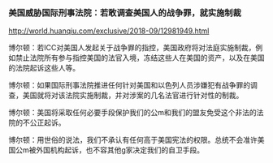 ### 美国威胁国际刑事法院：若敢调查美国人的战争罪，就实施制裁
http://world.huanqiu.com/exclusive/2018-09/12981949.html

博尔顿：若ICC对美国人发起关于战争罪的指控，美国政府将对法庭实施制裁，例如禁止法院所有参与指控美国的法官入境，冻结这些人在美国的资产，以及在美国的法院起诉这些人等。

博尔顿：如果国际刑事法院推进任何针对美国和以色列人员涉嫌犯有战争罪的调查，美国就将对该法院实施制裁，并对涉案的几名法官进行针对性的制裁。

博尔顿：美国将采取任何必要手段保护我们的公m和我们的盟友免受这个非法的法院的不公正起诉。

博尔顿：用世俗的说法，我们不承认有任何高于美国宪法的权限。总统不会准许美国公m被外国机构起诉，也不容其他g家决定我们的自卫手段。
